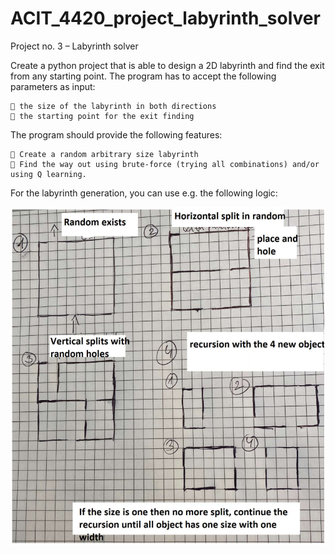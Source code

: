 # ACIT_4420_project_labyrinth_solver

Project no. 3 – Labyrinth solver

Create a python project that is able to design a 2D labyrinth and find the exit from any starting point. The program has to accept the following parameters as input:

```
 the size of the labyrinth in both directions
 the starting point for the exit finding
```
The program should provide the following features:

```
 Create a random arbitrary size labyrinth
 Find the way out using brute-force (trying all combinations) and/or using Q learning.
```
For the labyrinth generation, you can use e.g. the following logic:

![game_logic.png](pictures/game_logic.png)
